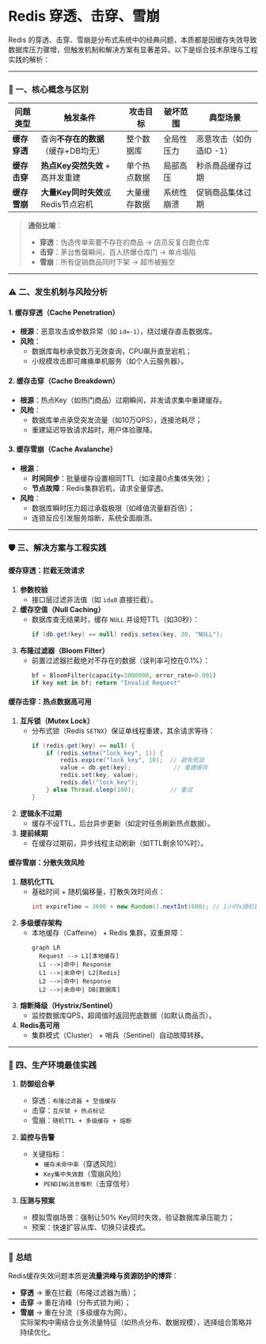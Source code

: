 # Redis 穿透、击穿、雪崩
Redis 的穿透、击穿、雪崩是分布式系统中的经典问题，本质都是因缓存失效导致数据库压力骤增，但触发机制和解决方案有显著差异。以下是综合技术原理与工程实践的解析：

---

### 🧩 一、核心概念与区别
| **问题类型** | **触发条件**                          | **攻击目标**       | **破坏范围**       | **典型场景**                |
|--------------|---------------------------------------|--------------------|--------------------|----------------------------|
| **缓存穿透** | 查询**不存在的数据**（缓存+DB均无）   | 整个数据库         | 全局性压力         | 恶意攻击（如伪造ID -1） |
| **缓存击穿** | **热点Key突然失效** + 高并发重建      | 单个热点数据       | 局部高压           | 秒杀商品缓存过期   |
| **缓存雪崩** | **大量Key同时失效**或Redis节点宕机    | 大量缓存数据       | 系统性崩溃         | 促销商品集体过期    |

> **通俗比喻**：  
> - **穿透**：伪造传单索要不存在的商品 → 店员反复白跑仓库  
> - **击穿**：茅台售罄瞬间，百人挤爆仓库门 → 单点塌陷  
> - **雪崩**：所有促销商品同时下架 → 超市被搬空

---

### ⚠️ 二、发生机制与风险分析
#### **1. 缓存穿透（Cache Penetration）**
- **根源**：恶意攻击或参数异常（如 `id=-1`），绕过缓存直击数据库。  
- **风险**：  
  - 数据库每秒承受数万无效查询，CPU飙升直至宕机；  
  - 小规模攻击即可瘫痪单机服务（如个人云服务器）。

#### **2. 缓存击穿（Cache Breakdown）**
- **根源**：热点Key（如热门商品）过期瞬间，并发请求集中重建缓存。  
- **风险**：  
  - 数据库单点承受突发流量（如10万QPS），连接池耗尽；  
  - 重建延迟导致请求超时，用户体验骤降。

#### **3. 缓存雪崩（Cache Avalanche）**
- **根源**：  
  - **时间同步**：批量缓存设置相同TTL（如凌晨0点集体失效）；  
  - **节点故障**：Redis集群宕机，请求全量穿透。  
- **风险**：  
  - 数据库瞬时压力超过承载极限（如峰值流量翻百倍）；  
  - 连锁反应引发服务熔断，系统全面崩溃。

---

### 🛡️ 三、解决方案与工程实践
#### **缓存穿透：拦截无效请求**
1. **参数校验**  
   - 接口层过滤非法值（如 `id≤0` 直接拦截）。  
2. **缓存空值（Null Caching）**  
   - 数据库查无结果时，缓存 `NULL` 并设短TTL（如30秒）：  
     ```java
     if (db.get(key) == null) redis.setex(key, 30, "NULL"); 
     ```
3. **布隆过滤器（Bloom Filter）**  
   - 前置过滤器拦截绝对不存在的数据（误判率可控在0.1%）：  
     ```python
     bf = BloomFilter(capacity=1000000, error_rate=0.001)
     if key not in bf: return "Invalid Request"
     ```

#### **缓存击穿：热点数据高可用**
1. **互斥锁（Mutex Lock）**  
   - 分布式锁（Redis `SETNX`）保证单线程重建，其余请求等待：  
     ```java
     if (redis.get(key) == null) {
         if (redis.setnx("lock_key", 1)) {
             redis.expire("lock_key", 10);  // 避免死锁
             value = db.get(key);            // 重建缓存
             redis.set(key, value);
             redis.del("lock_key");
         } else Thread.sleep(100);          // 重试
     }
     ```
2. **逻辑永不过期**  
   - 缓存不设TTL，后台异步更新（如定时任务刷新热点数据）。  
3. **提前续期**  
   - 在缓存过期前，异步线程主动刷新（如TTL剩余10%时）。

#### **缓存雪崩：分散失效风险**
1. **随机化TTL**  
   - 基础时间 + 随机偏移量，打散失效时间点：  
     ```java
     int expireTime = 3600 + new Random().nextInt(600); // 1小时±随机10分钟
     ```
2. **多级缓存架构**  
   - 本地缓存（Caffeine） + Redis 集群，双重屏障：  
     ```mermaid
     graph LR
       Request --> L1[本地缓存]
       L1 -->|命中| Response
       L1 -->|未命中| L2[Redis]
       L2 -->|命中| Response
       L2 -->|未命中| DB[数据库]
     ```
3. **熔断降级（Hystrix/Sentinel）**  
   - 监控数据库QPS，超阈值时返回兜底数据（如默认商品页）。  
4. **Redis高可用**  
   - 集群模式（Cluster） + 哨兵（Sentinel）自动故障转移。

---

### 💎 四、生产环境最佳实践
1. **防御组合拳**  
   - 穿透：`布隆过滤器 + 空值缓存`  
   - 击穿：`互斥锁 + 热点标记`  
   - 雪崩：`随机TTL + 多级缓存 + 熔断`  

2. **监控与告警**  
   - 关键指标：  
     - `缓存未命中率`（穿透风险）  
     - `Key集中失效数`（雪崩风险）  
     - `PENDING消息堆积`（击穿信号）  

3. **压测与预案**  
   - 模拟雪崩场景：强制让50% Key同时失效，验证数据库承压能力；  
   - 预案：快速扩容从库、切换只读模式。

---

### 💎 **总结**  
Redis缓存失效问题本质是**流量洪峰与资源防护的博弈**：  
- **穿透** → 重在拦截（布隆过滤器为盾）；  
- **击穿** → 重在消峰（分布式锁为闸）；  
- **雪崩** → 重在分流（多级缓存为网）。  
实际架构中需结合业务流量特征（如热点分布、数据规模），选择组合策略并持续优化。